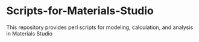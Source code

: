 # Scripts-for-Materials-Studio

This repository provides perl scripts for modeling, calculation, and analysis in Materials Studio
